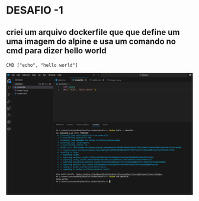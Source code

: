 #   DESAFIO -1
## criei um arquivo dockerfile que que define um uma imagem do alpine e usa um comando no cmd para dizer hello world
`CMD ["echo", "hello world"]`

 ![alt text](images/image.png)